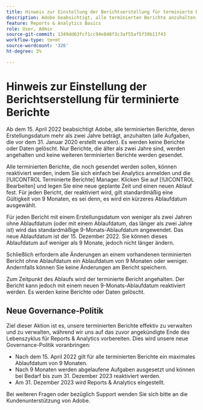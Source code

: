 ```yaml
---
title: Hinweis zur Einstellung der Berichtserstellung für terminierte Berichte
description: Adobe beabsichtigt, alle terminierten Berichte anzuhalten, deren Erstellungsdatum mehr als zwei Jahre beträgt.
feature: Reports & Analytics Basics
role: User, Admin
source-git-commit: 1349dd63fcf1cc94e848f3c3af55af5f39b11f43
workflow-type: tm+mt
source-wordcount: '326'
ht-degree: 3%

---
```



# Hinweis zur Einstellung der Berichtserstellung für terminierte Berichte

Ab dem 15. April 2022 beabsichtigt Adobe, alle terminierten Berichte, deren Erstellungsdatum mehr als zwei Jahre beträgt, anzuhalten (alle Aufgaben, die vor dem 31. Januar 2020 erstellt wurden). Es werden keine Berichte oder Daten gelöscht. Nur Berichte, die älter als zwei Jahre sind, werden angehalten und keine weiteren terminierten Berichte werden gesendet.

Alle terminierten Berichte, die noch gesendet werden sollen, können reaktiviert werden, indem Sie sich einfach bei Analytics anmelden und die [!UICONTROL Terminierte Berichte] Manager. Klicken Sie auf [!UICONTROL Bearbeiten] und legen Sie eine neue geplante Zeit und einen neuen Ablauf fest. Für jeden Bericht, der reaktiviert wird, gilt standardmäßig eine Gültigkeit von 9 Monaten, es sei denn, es wird ein kürzeres Ablaufdatum ausgewählt.

Für jeden Bericht mit einem Erstellungsdatum von weniger als zwei Jahren ohne Ablaufdatum (oder mit einem Ablaufdatum, das länger als zwei Jahre ist) wird das standardmäßige 9-Monats-Ablaufdatum angewendet. Das neue Ablaufdatum ist der 15. Dezember 2022. Sie können dieses Ablaufdatum auf weniger als 9 Monate, jedoch nicht länger ändern.

Schließlich erfordern alle Änderungen an einem vorhandenen terminierten Bericht ohne Ablaufdatum ein Ablaufdatum von 9 Monaten oder weniger. Andernfalls können Sie keine Änderungen am Bericht speichern.

Zum Zeitpunkt des Ablaufs wird der terminierte Bericht angehalten. Der Bericht kann jedoch mit einem neuen 9-Monats-Ablaufdatum reaktiviert werden. Es werden keine Berichte oder Daten gelöscht.

## Neue Governance-Politik

Ziel dieser Aktion ist es, unsere terminierten Berichte effektiv zu verwalten und zu verwalten, während wir uns auf das zuvor angekündigte Ende des Lebenszyklus für Reports &amp; Analytics vorbereiten. Dies wird unsere neue Governance-Politik voranbringen:

* Nach dem 15. April 2022 gilt für alle terminierten Berichte ein maximales Ablaufdatum von 9 Monaten.
* Nach 9 Monaten werden abgelaufene Aufgaben ausgesetzt und können bei Bedarf bis zum 31. Dezember 2023 reaktiviert werden.
* Am 31. Dezember 2023 wird Reports &amp; Analytics eingestellt.

Bei weiteren Fragen oder bezüglich Support wenden Sie sich bitte an die Kundenunterstützung von Adobe.
